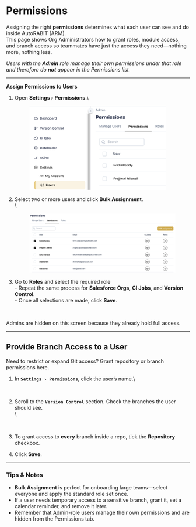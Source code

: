 # Permissions

Assigning the right **permissions** determines what each user can see and do inside AutoRABIT (ARM).\
This page shows Org Administrators how to grant roles, module access, and branch access so teammates have just the access they need—nothing more, nothing less.

_Users with the **Admin** role manage their own permissions under that role and therefore do **not** appear in the Permissions list._

***

**Assign Permissions to Users**

1.  Open **Settings › Permissions**.\


    <figure><img src="../../../../.gitbook/assets/image (7) (1) (1) (1).png" alt="" width="375"><figcaption></figcaption></figure>
2.  Select two or more users and click **Bulk Assignment**.\
    \


    <figure><img src="../../../../.gitbook/assets/image (8) (1) (1).png" alt=""><figcaption></figcaption></figure>
3. Go to **Roles** and select the required role\
   \- Repeat the same process for **Salesforce Orgs**, **CI Jobs**, and **Version Control**.\
   \- Once all selections are made, click **Save**.

<figure><img src="../../../../.gitbook/assets/Screenshot 2025-08-16 at 3.14.41 PM.png" alt="" width="563"><figcaption></figcaption></figure>

Admins are hidden on this screen because they already hold full access.



***

## Provide Branch Access to a User <a href="#to-provide-branch-access-to-a-user" id="to-provide-branch-access-to-a-user"></a>

Need to restrict or expand Git access? Grant repository or branch permissions here.

1.  In **`Settings › Permissions`**, click the user’s name.\


    <figure><img src="../../../../.gitbook/assets/Screenshot 2025-08-16 at 7.39.55 PM.png" alt="" width="563"><figcaption></figcaption></figure>
2.  Scroll to the **`Version Control`** section. Check the branches the user should see.\
    \


    <figure><img src="../../../../.gitbook/assets/Screenshot 2025-08-16 at 7.38.10 PM.png" alt="" width="563"><figcaption></figcaption></figure>
3. To grant access to **every** branch inside a repo, tick the **Repository** checkbox.
4. Click **Save**.

***

### Tips & Notes

* **Bulk Assignment** is perfect for onboarding large teams—select everyone and apply the standard role set once.
* If a user needs temporary access to a sensitive branch, grant it, set a calendar reminder, and remove it later.
* Remember that Admin-role users manage their own permissions and are hidden from the Permissions tab.
